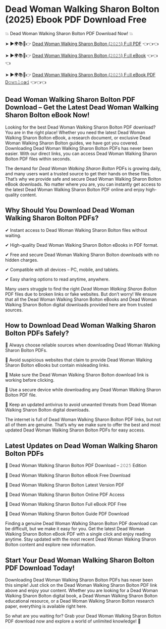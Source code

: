 # Dead Woman Walking Sharon Bolton (2025) Ebook PDF Download Free

💥 Dead Woman Walking Sharon Bolton PDF Download Now! 💥

➤ ►🌍📚📱👉 [Dead Woman Walking Sharon Bolton (𝟸𝟶𝟸𝟻) F𝚞ll PDF](https://getpdf.xyz/dead-woman-walking-sharon-bolton) 👈👈👈


➤ ►🌍📚📱👉 [Dead Woman Walking Sharon Bolton (𝟸𝟶𝟸𝟻) F𝚞ll eBook](https://getpdf.xyz/dead-woman-walking-sharon-bolton) 👈👈👈


➤ ►🌍📚📱👉 [Dead Woman Walking Sharon Bolton (𝟸𝟶𝟸𝟻) F𝚞ll eBook PDF D𝚘𝚠𝚗𝚕𝚘a𝚍](https://getpdf.xyz/dead-woman-walking-sharon-bolton) 👈👈👈


## Dead Woman Walking Sharon Bolton PDF Download – Get the Latest Dead Woman Walking Sharon Bolton eBook Now!

Looking for the best Dead Woman Walking Sharon Bolton PDF download? You are in the right place! Whether you need the latest Dead Woman Walking Sharon Bolton eBook, a research document, or exclusive Dead Woman Walking Sharon Bolton guides, we have got you covered. Downloading Dead Woman Walking Sharon Bolton PDFs has never been easier. With our direct links, you can access Dead Woman Walking Sharon Bolton PDF files within seconds.

The demand for *Dead Woman Walking Sharon Bolton* PDFs is growing daily, and many users want a trusted source to get their hands on these files. That’s why we provide safe and secure Dead Woman Walking Sharon Bolton eBook downloads. No matter where you are, you can instantly get access to the latest Dead Woman Walking Sharon Bolton PDF online and enjoy high-quality content.

## Why Should You Download Dead Woman Walking Sharon Bolton PDFs?

✔ Instant access to Dead Woman Walking Sharon Bolton files without waiting.

✔ High-quality Dead Woman Walking Sharon Bolton eBooks in PDF format.

✔ Free and secure Dead Woman Walking Sharon Bolton downloads with no hidden charges.

✔ Compatible with all devices – PC, mobile, and tablets.

✔ Easy sharing options to read anytime, anywhere.

Many users struggle to find the right *Dead Woman Walking Sharon Bolton* PDF files due to broken links or fake websites. But don’t worry! We ensure that all the Dead Woman Walking Sharon Bolton eBooks and Dead Woman Walking Sharon Bolton digital downloads provided here are from trusted sources.

## How to Download Dead Woman Walking Sharon Bolton PDFs Safely?

📌 Always choose reliable sources when downloading Dead Woman Walking Sharon Bolton PDFs.

📌 Avoid suspicious websites that claim to provide Dead Woman Walking Sharon Bolton eBooks but contain misleading links.

📌 Make sure the Dead Woman Walking Sharon Bolton download link is working before clicking.

📌 Use a secure device while downloading any Dead Woman Walking Sharon Bolton PDF file.

📌 Keep an updated antivirus to avoid unwanted threats from Dead Woman Walking Sharon Bolton digital downloads.

The internet is full of Dead Woman Walking Sharon Bolton PDF links, but not all of them are genuine. That’s why we make sure to offer the best and most updated Dead Woman Walking Sharon Bolton PDFs for easy access.

## Latest Updates on Dead Woman Walking Sharon Bolton PDFs

🔹 Dead Woman Walking Sharon Bolton PDF Download – 𝟸𝟶𝟸𝟻 Edition

🔹 Dead Woman Walking Sharon Bolton eBook Free Download

🔹 Dead Woman Walking Sharon Bolton Latest Version PDF

🔹 Dead Woman Walking Sharon Bolton Online PDF Access

🔹 Dead Woman Walking Sharon Bolton Full eBook PDF Free

🔹 Dead Woman Walking Sharon Bolton Guide PDF Download

Finding a genuine Dead Woman Walking Sharon Bolton PDF download can be difficult, but we make it easy for you. Get the latest Dead Woman Walking Sharon Bolton eBook PDF with a single click and enjoy reading anytime. Stay updated with the most recent Dead Woman Walking Sharon Bolton content and explore new information.

## Start Your Dead Woman Walking Sharon Bolton PDF Download Today!

Downloading Dead Woman Walking Sharon Bolton PDFs has never been this simple! Just click on the Dead Woman Walking Sharon Bolton PDF link above and enjoy your content. Whether you are looking for a Dead Woman Walking Sharon Bolton digital book, a Dead Woman Walking Sharon Bolton educational resource, or a Dead Woman Walking Sharon Bolton research paper, everything is available right here.

So what are you waiting for? Grab your Dead Woman Walking Sharon Bolton PDF download now and explore a world of unlimited knowledge! 🚀